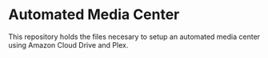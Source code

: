 # Automated Media Center

This repository holds the files necesary to setup an automated media
center using Amazon Cloud Drive and Plex.
